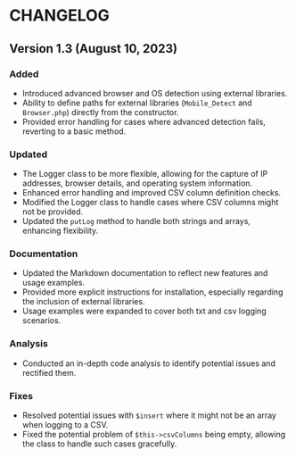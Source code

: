 # CHANGELOG



## Version 1.3 (August 10, 2023)




### Added

- Introduced advanced browser and OS detection using external libraries.
- Ability to define paths for external libraries (`Mobile_Detect` and `Browser.php`) directly from the constructor.
- Provided error handling for cases where advanced detection fails, reverting to a basic method.

### Updated
- The Logger class to be more flexible, allowing for the capture of IP addresses, browser details, and operating system information.
- Enhanced error handling and improved CSV column definition checks.
- Modified the Logger class to handle cases where CSV columns might not be provided.
- Updated the `putLog` method to handle both strings and arrays, enhancing flexibility.

### Documentation
- Updated the Markdown documentation to reflect new features and usage examples.
- Provided more explicit instructions for installation, especially regarding the inclusion of external libraries.
- Usage examples were expanded to cover both txt and csv logging scenarios.

### Analysis
- Conducted an in-depth code analysis to identify potential issues and rectified them.

### Fixes
- Resolved potential issues with `$insert` where it might not be an array when logging to a CSV.
- Fixed the potential problem of `$this->csvColumns` being empty, allowing the class to handle such cases gracefully.

